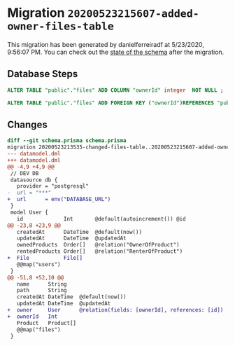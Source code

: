 # Migration `20200523215607-added-owner-files-table`

This migration has been generated by danielferreiradf at 5/23/2020, 9:56:07 PM.
You can check out the [state of the schema](./schema.prisma) after the migration.

## Database Steps

```sql
ALTER TABLE "public"."files" ADD COLUMN "ownerId" integer  NOT NULL ;

ALTER TABLE "public"."files" ADD FOREIGN KEY ("ownerId")REFERENCES "public"."users"("id") ON DELETE CASCADE  ON UPDATE CASCADE
```

## Changes

```diff
diff --git schema.prisma schema.prisma
migration 20200523213535-changed-files-table..20200523215607-added-owner-files-table
--- datamodel.dml
+++ datamodel.dml
@@ -4,9 +4,9 @@
 // DEV DB
 datasource db {
   provider = "postgresql"
-  url = "***"
+  url      = env("DATABASE_URL")
 }
 model User {
   id             Int       @default(autoincrement()) @id
@@ -23,8 +23,9 @@
   createdAt      DateTime  @default(now())
   updatedAt      DateTime  @updatedAt
   ownedProducts  Order[]   @relation("OwnerOfProduct")
   rentedProducts Order[]   @relation("RenterOfProduct")
+  File           File[]
   @@map("users")
 }
@@ -51,8 +52,10 @@
   name      String
   path      String
   createdAt DateTime  @default(now())
   updatedAt DateTime  @updatedAt
+  owner     User      @relation(fields: [ownerId], references: [id])
+  ownerId   Int
   Product   Product[]
   @@map("files")
 }
```


